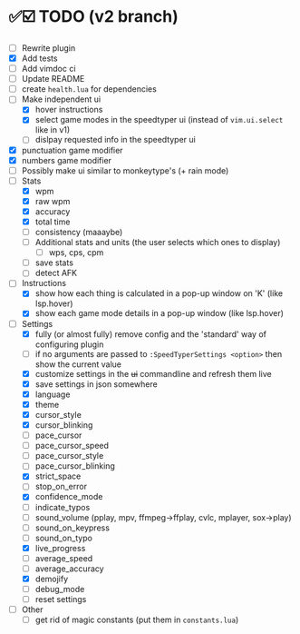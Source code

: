 # ✅☑️ TODO (v2 branch)

- [ ] Rewrite plugin
- [x] Add tests
- [ ] Add vimdoc ci
- [ ] Update README
- [ ] create `health.lua` for dependencies
- [ ] Make independent ui
  - [x] hover instructions
  - [x] select game modes in the speedtyper ui (instead of `vim.ui.select` like in v1)
  - [ ] dislpay requested info in the speedtyper ui
- [x] punctuation game modifier
- [x] numbers game modifier
- [ ] Possibly make ui similar to monkeytype's (+ rain mode)
- [ ] Stats
  - [x] wpm
  - [x] raw wpm
  - [x] accuracy
  - [x] total time
  - [ ] consistency (maaaybe)
  - [ ] Additional stats and units (the user selects which ones to display)
    - [ ] wps, cps, cpm
  - [ ] save stats
  - [ ] detect AFK
- [ ] Instructions
  - [x] show how each thing is calculated in a pop-up window on 'K' (like lsp.hover)
  - [x] show each game mode details in a pop-up window (like lsp.hover)
- [ ] Settings
  - [x] fully (or almost fully) remove config and the 'standard' way of configuring plugin
  - [ ] if no arguments are passed to `:SpeedTyperSettings <option>` then show the current value
  - [x] customize settings in the ~~ui~~ commandline and refresh them live
  - [x] save settings in json somewhere
  - [x] language
  - [x] theme
  - [x] cursor_style
  - [x] cursor_blinking
  - [ ] pace_cursor
  - [ ] pace_cursor_speed
  - [ ] pace_cursor_style
  - [ ] pace_cursor_blinking
  - [x] strict_space
  - [ ] stop_on_error
  - [x] confidence_mode
  - [ ] indicate_typos
  - [ ] sound_volume (pplay, mpv, ffmpeg->ffplay, cvlc, mplayer, sox->play)
  - [ ] sound_on_keypress
  - [ ] sound_on_typo
  - [x] live_progress
  - [ ] average_speed
  - [ ] average_accuracy
  - [x] demojify
  - [ ] debug_mode
  - [ ] reset settings
- [ ] Other
  - [ ] get rid of magic constants (put them in `constants.lua`)
